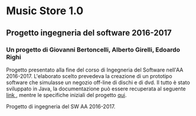 <h1> Music Store 1.0 </h1>
<h2> Progetto ingegneria del software 2016-2017</h2>
<h3> Un progetto di <b> Giovanni Bertoncelli, Alberto Girelli, Edoardo Righi </b></h3>
Progetto presentato alla fine del corso di Ingegneria del Software nell'AA 2016-2017.
L'elaborato scelto prevedeva la creazione di un prototipo software che simulasse un
negozio off-line di dischi e di dvd.
Il tutto è stato sviluppato in Java, la documentazione può essere recuperata
al seguente <a href="https://github.com/HighSoftWare96/Progetto-ING.SW-2017/blob/master/Documentazione%20MusicStore%20V1%20.pdf"> link </a>, mentre le specifiche iniziali del progetto <a href="https://github.com/HighSoftWare96/Progetto-ING.SW-2017/blob/master/Specifica.pdf"> qui</a>.


Progetto di ingegneria del SW AA 2016-2017.
